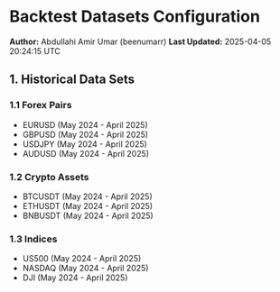 # Backtest Datasets Configuration
**Author:** Abdullahi Amir Umar (beenumarr)
**Last Updated:** 2025-04-05 20:24:15 UTC

## 1. Historical Data Sets

### 1.1 Forex Pairs
- EURUSD (May 2024 - April 2025)
- GBPUSD (May 2024 - April 2025)
- USDJPY (May 2024 - April 2025)
- AUDUSD (May 2024 - April 2025)

### 1.2 Crypto Assets
- BTCUSDT (May 2024 - April 2025)
- ETHUSDT (May 2024 - April 2025)
- BNBUSDT (May 2024 - April 2025)

### 1.3 Indices
- US500 (May 2024 - April 2025)
- NASDAQ (May 2024 - April 2025)
- DJI (May 2024 - April 2025)